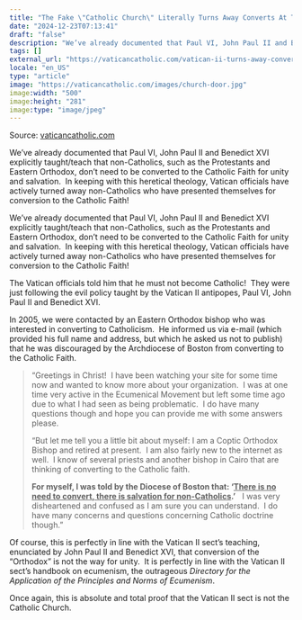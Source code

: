 ```yaml
---
title: "The Fake \"Catholic Church\" Literally Turns Away Converts At The Door"
date: "2024-12-23T07:13:41"
draft: "false"
description: "We’ve already documented that Paul VI, John Paul II and Benedict XVI explicitly taught/teach that non-Catholics, such as the Protestants and Eastern Orthodox, don’t need to be converted to the Catholic Faith for unity and [...]"
tags: []
external_url: "https://vaticancatholic.com/vatican-ii-turns-away-converts/"
locale: "en_US"
type: "article"
image: "https://vaticancatholic.com/images/church-door.jpg"
image:width: "500"
image:height: "281"
image:type: "image/jpeg"
---
```


Source: [vaticancatholic.com](https://vaticancatholic.com/vatican-ii-turns-away-converts/)

<p>We’ve already documented that Paul VI, John Paul II and Benedict XVI explicitly taught/teach that non-Catholics, such as the Protestants and Eastern Orthodox, don’t need to be converted to the Catholic Faith for unity and salvation.&nbsp; In keeping with this heretical theology, Vatican officials have actively turned away non-Catholics who have presented themselves for conversion to the Catholic Faith!</p>
<div class="quotation-red">
<p>We’ve already documented that Paul VI, John Paul II and Benedict XVI explicitly taught/teach that non-Catholics, such as the Protestants and Eastern Orthodox, don’t need to be converted to the Catholic Faith for unity and salvation.&nbsp; In keeping with this heretical theology, Vatican officials have actively turned away non-Catholics who have presented themselves for conversion to the Catholic Faith!</p>
</div>
<p>The Vatican officials told him that he must not become Catholic!&nbsp; They were just following the evil policy taught by the Vatican II antipopes, Paul VI, John Paul II and Benedict XVI.</p>
<p>In 2005, we were contacted by an Eastern Orthodox bishop who was interested in converting to Catholicism.&nbsp; He informed us via e-mail (which provided his full name and address, but which he asked us not to publish) that he was discouraged by the Archdiocese of Boston from converting to the Catholic Faith.</p>
<blockquote>
<p>“Greetings in Christ!&nbsp; I have been watching your site for some time now and wanted to know more about your organization. &nbsp;I was at one time very active in the Ecumenical Movement but left some time ago due to what I had seen as being problematic. &nbsp;I do have many questions though and hope you can provide me with some answers please.</p>
<p>“But let me tell you a little bit about myself: I am a Coptic Orthodox Bishop and retired at present. &nbsp;I am also fairly new to the internet as well. &nbsp;I know of several priests and another bishop in Cairo&nbsp;that are thinking of converting to the Catholic faith.</p>
<p><strong>For myself, I was told by the Diocese of Boston that: ‘<u>There is no need to convert, there is salvation for non-Catholics</u>.’</strong>&nbsp; &nbsp;I was very disheartened and confused as I am sure you can understand.&nbsp; I do have many concerns and questions concerning Catholic doctrine though.”</p>
</blockquote>
<p>Of course, this is perfectly in line with the Vatican II sect’s teaching, enunciated by John Paul II and Benedict XVI, that conversion of the “Orthodox” is not the way for unity.&nbsp; It is perfectly in line with the Vatican II sect’s handbook on ecumenism, the outrageous <em>Directory for the Application of the Principles and Norms of Ecumenism</em>.&nbsp;</p>
<p>Once again, this is absolute and total proof that the Vatican II sect is not the Catholic Church.</p>
<p>&nbsp;</p>
